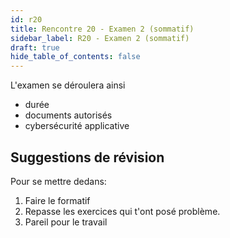 ```yaml
---
id: r20
title: Rencontre 20 - Examen 2 (sommatif)
sidebar_label: R20 - Examen 2 (sommatif)
draft: true
hide_table_of_contents: false
---
```



L'examen se déroulera ainsi
- durée
- documents autorisés
- cybersécurité applicative

## Suggestions de révision

Pour se mettre dedans:
1. Faire le formatif
2. Repasse les exercices qui t'ont posé problème.
3. Pareil pour le travail



